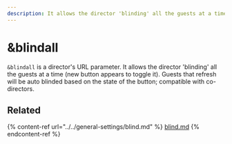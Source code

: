 ```yaml
---
description: It allows the director 'blinding' all the guests at a time with a new button
---
```


# \&blindall

`&blindall` is a director's URL parameter. It allows the director 'blinding' all the guests at a time (new button appears to toggle it). Guests that refresh will be auto blinded based on the state of the button; compatible with co-directors.

## Related

{% content-ref url="../../general-settings/blind.md" %}
[blind.md](../../general-settings/blind.md)
{% endcontent-ref %}
